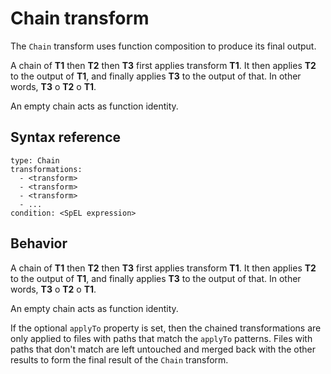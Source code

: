 # Chain transform

The `Chain` transform uses function composition to produce its final output.

A chain of **T1** then **T2** then **T3** first applies transform **T1**.
It then applies **T2** to the output of **T1**, and finally applies **T3** to
the output of that.  In other words, **T3** o **T2** o **T1**.

An empty chain acts as function identity.

## <a id="syntax-reference"></a>Syntax reference

```
type: Chain
transformations:
  - <transform>
  - <transform>
  - <transform>
  - ...
condition: <SpEL expression>
```

## <a id="behavior"></a>Behavior

A chain of **T1** then **T2** then **T3** first applies transform **T1**.
It then applies **T2** to the output of **T1**, and finally applies **T3** to
the output of that.  In other words, **T3** o **T2** o **T1**.

An empty chain acts as function identity.

If the optional `applyTo` property is set, then the chained transformations are only
applied to files with paths that match the `applyTo` patterns. Files with paths that don't match
are left untouched and merged back with the other results to form the final result of the
`Chain` transform.
